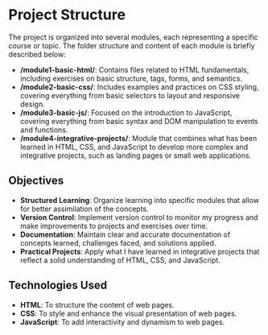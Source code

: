 # Project Structure

The project is organized into several modules, each representing a specific course or topic. The folder structure and content of each module is briefly described below:

- **/module1-basic-html/**: Contains files related to HTML fundamentals, including exercises on basic structure, tags, forms, and semantics.
- **/module2-basic-css/**: Includes examples and practices on CSS styling, covering everything from basic selectors to layout and responsive design.
- **/module3-basic-js/**: Focused on the introduction to JavaScript, covering everything from basic syntax and DOM manipulation to events and functions.
- **/module4-integrative-projects/**: Module that combines what has been learned in HTML, CSS, and JavaScript to develop more complex and integrative projects, such as landing pages or small web applications.

## Objectives

- **Structured Learning**: Organize learning into specific modules that allow for better assimilation of the concepts.
- **Version Control**: Implement version control to monitor my progress and make improvements to projects and exercises over time.
- **Documentation**: Maintain clear and accurate documentation of concepts learned, challenges faced, and solutions applied.
- **Practical Projects**: Apply what I have learned in integrative projects that reflect a solid understanding of HTML, CSS, and JavaScript.

## Technologies Used

- **HTML**: To structure the content of web pages.
- **CSS**: To style and enhance the visual presentation of web pages.
- **JavaScript**: To add interactivity and dynamism to web pages.
